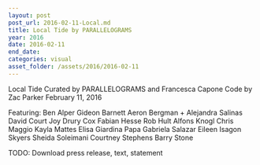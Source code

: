 ```yaml
---
layout: post
post_url: 2016-02-11-Local.md
title: Local Tide by PARALLELOGRAMS
year: 2016
date: 2016-02-11
end_date: 
categories: visual
asset_folder: /assets/2016/2016-02-11
---
```

Local Tide
Curated by PARALLELOGRAMS and Francesca Capone
Code by Zac Parker
February 11, 2016

Featuring:
Ben Alper
Gideon Barnett
Aeron Bergman +
Alejandra Salinas
David Court
Joy Drury Cox
Fabian Hesse
Rob Hult
Alfons Knogl
Chris Maggio
Kayla Mattes
Elisa Giardina Papa
Gabriela Salazar
Eileen Isagon Skyers
Sheida Soleimani
Courtney Stephens
Barry Stone

TODO: Download press release, text, statement

